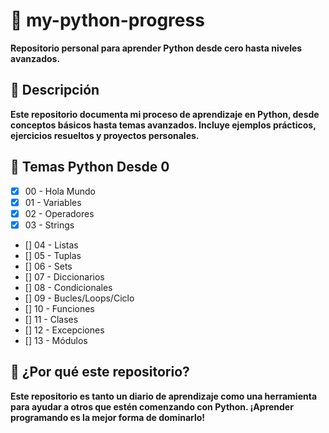 # 🐍 my-python-progress
**Repositorio personal para aprender Python desde cero hasta niveles avanzados.**
## 📘 Descripción
**Este repositorio documenta mi proceso de aprendizaje en Python, desde conceptos básicos hasta temas avanzados. Incluye ejemplos prácticos, ejercicios resueltos y proyectos personales.**
## 🧠 Temas Python Desde 0
- [x] 00 - Hola Mundo
- [x] 01 - Variables
- [x] 02 - Operadores
- [x] 03 - Strings
- [] 04 - Listas
- [] 05 - Tuplas
- [] 06 - Sets
- [] 07 - Diccionarios
- [] 08 - Condicionales
- [] 09 - Bucles/Loops/Ciclo
- [] 10 - Funciones
- [] 11 - Clases
- [] 12 - Excepciones
- [] 13 - Módulos

## 🚀 ¿Por qué este repositorio?
**Este repositorio es tanto un diario de aprendizaje como una herramienta para ayudar a otros que estén comenzando con Python. ¡Aprender programando es la mejor forma de dominarlo!**

